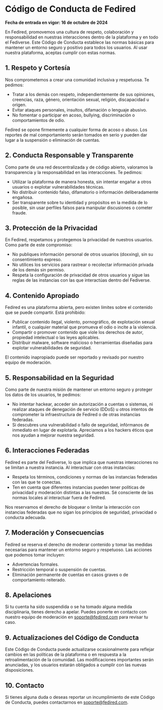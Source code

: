 # Código de Conducta de Fedired
**Fecha de entrada en vigor: 16 de octubre de 2024**

En Fedired, promovemos una cultura de respeto, colaboración y responsabilidad en nuestras interacciones dentro de la plataforma y en todo el Fediverse. Este Código de Conducta establece las normas básicas para mantener un entorno seguro y positivo para todos los usuarios. Al usar nuestra plataforma, aceptas cumplir con estas normas.

## 1. Respeto y Cortesía
Nos comprometemos a crear una comunidad inclusiva y respetuosa. Te pedimos:

- Tratar a los demás con respeto, independientemente de sus opiniones, creencias, raza, género, orientación sexual, religión, discapacidad u origen.
- Evitar ataques personales, insultos, difamación o lenguaje abusivo.
- No fomentar o participar en acoso, bullying, discriminación o comportamientos de odio.

Fedired se opone firmemente a cualquier forma de acoso o abuso. Los reportes de mal comportamiento serán tomados en serio y pueden dar lugar a la suspensión o eliminación de cuentas.

## 2. Conducta Responsable y Transparente
Como parte de una red descentralizada y de código abierto, valoramos la transparencia y la responsabilidad en las interacciones. Te pedimos:

- Utilizar la plataforma de manera honesta, sin intentar engañar a otros usuarios o explotar vulnerabilidades técnicas.
- No distribuir contenido falso, difamatorio o información deliberadamente engañosa.
- Ser transparente sobre tu identidad y propósitos en la medida de lo posible, sin usar perfiles falsos para manipular discusiones o cometer fraude.

## 3. Protección de la Privacidad
En Fedired, respetamos y protegemos la privacidad de nuestros usuarios. Como parte de este compromiso:

- No publiques información personal de otros usuarios (doxxing), sin su consentimiento expreso.
- No utilices los servicios para rastrear o recolectar información privada de los demás sin permiso.
- Respeta la configuración de privacidad de otros usuarios y sigue las reglas de las instancias con las que interactúas dentro del Fediverse.

## 4. Contenido Apropiado
Fedired es una plataforma abierta, pero existen límites sobre el contenido que se puede compartir. Está prohibido:

- Publicar contenido ilegal, violento, pornográfico, de explotación sexual infantil, o cualquier material que promueva el odio o incite a la violencia.
- Compartir o promover contenido que viole los derechos de autor, propiedad intelectual o las leyes aplicables.
- Distribuir malware, software malicioso o herramientas diseñadas para explotar vulnerabilidades de seguridad.

El contenido inapropiado puede ser reportado y revisado por nuestro equipo de moderación.

## 5. Responsabilidad en la Seguridad
Como parte de nuestra misión de mantener un entorno seguro y proteger los datos de los usuarios, te pedimos:

- No intentar hackear, acceder sin autorización a cuentas o sistemas, ni realizar ataques de denegación de servicio (DDoS) u otros intentos de comprometer la infraestructura de Fedired o de otras instancias federadas.
- Si descubres una vulnerabilidad o fallo de seguridad, infórmanos de inmediato en lugar de explotarla. Apreciamos a los hackers éticos que nos ayudan a mejorar nuestra seguridad.

## 6. Interacciones Federadas
Fedired es parte del Fediverse, lo que implica que nuestras interacciones no se limitan a nuestra instancia. Al interactuar con otras instancias:

- Respeta los términos, condiciones y normas de las instancias federadas con las que te conectas.
- Ten en cuenta que diferentes instancias pueden tener políticas de privacidad y moderación distintas a las nuestras. Sé consciente de las normas locales al interactuar fuera de Fedired.

Nos reservamos el derecho de bloquear o limitar la interacción con instancias federadas que no sigan los principios de seguridad, privacidad o conducta adecuada.

## 7. Moderación y Consecuencias
Fedired se reserva el derecho de moderar contenido y tomar las medidas necesarias para mantener un entorno seguro y respetuoso. Las acciones que podemos tomar incluyen:

- Advertencias formales.
- Restricción temporal o suspensión de cuentas.
- Eliminación permanente de cuentas en casos graves o de comportamiento reiterado.

## 8. Apelaciones
Si tu cuenta ha sido suspendida o se ha tomado alguna medida disciplinaria, tienes derecho a apelar. Puedes ponerte en contacto con nuestro equipo de moderación en [soporte@fedired.com](mailto:soporte@fedired.com) para revisar tu caso.

## 9. Actualizaciones del Código de Conducta
Este Código de Conducta puede actualizarse ocasionalmente para reflejar cambios en las políticas de la plataforma o en respuesta a la retroalimentación de la comunidad. Las modificaciones importantes serán anunciadas, y los usuarios estarán obligados a cumplir con las nuevas disposiciones.

## 10. Contacto
Si tienes alguna duda o deseas reportar un incumplimiento de este Código de Conducta, puedes contactarnos en [soporte@fedired.com](mailto:soporte@fedired.com).
